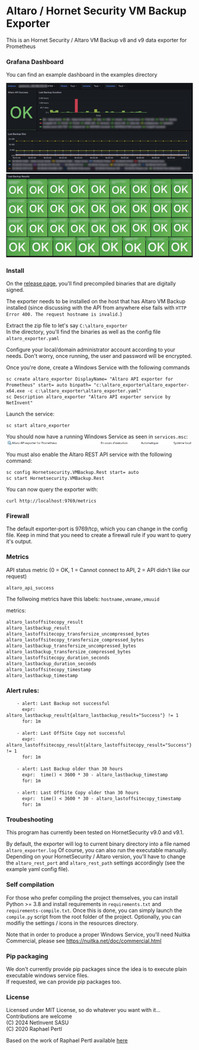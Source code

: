 # Altaro / Hornet Security VM Backup Exporter

This is an Hornet Security / Altaro VM Backup v8 and v9 data exporter for Prometheus 

### Grafana Dashboard

You can find an example dashboard in the examples directory

![image](examples/grafana_dashboard_v0.9.png)
![image](examples/grafana_dashboard_v0.9b.png)

### Install

On the [release page](https://github.com/netinvent/altaro_exporter/releases), you'll find precompiled binaries that are digitally signed.

The exporter needs to be installed on the host that has Altaro VM Backup installed (since discussing with the API from anywhere else fails with `HTTP Error 400. The request hostname is invalid.`)

Extract the zip file to let's say `C:\altaro_exporter`  
In the directory, you'll find the binaries as well as the config file `altaro_exporter.yaml`

Configure your local/domain administrator account according to your needs. Don't worry, once running, the user and password will be encrypted.  

Once you're done, create a Windows Service with the following commands

```
sc create altaro_exporter DisplayName= "Altaro API exporter for Prometheus" start= auto binpath= "c:\altaro_exporter\altaro_exporter-x64.exe -c c:\altaro_exporter\altaro_exporter.yaml"
sc Description altaro_exporter "Altaro API exporter service by NetInvent"
```

Launch the service:
```
sc start altaro_exporter
```

You should now have a running Windows Service as seen in `services.msc`:
![image](examples/altaro_exporter_service.png)

You must also enable the Altaro REST API service with the following command:
```
sc config Hornetsecurity.VMBackup.Rest start= auto
sc start Hornetsecurity.VMBackup.Rest
```

You can now query the exporter with:
```
curl http://localhost:9769/metrics
```

### Firewall

The default exporter-port is 9769/tcp, which you can change in the config file.
Keep in mind that you need to create a firewall rule if you want to query it's output.

### Metrics

API status metric (0 = OK, 1 = Cannot connect to API, 2 = API didn't like our request)
```
altaro_api_success
```

The follwoing metrics have this labels:
` hostname,vmname,vmuuid `

metrics:
```
altaro_lastoffsitecopy_result
altaro_lastbackup_result
altaro_lastoffsitecopy_transfersize_uncompressed_bytes
altaro_lastoffsitecopy_transfersize_compressed_bytes
altaro_lastbackup_transfersize_uncompressed_bytes
altaro_lastbackup_transfersize_compressed_bytes
altaro_lastoffsitecopy_duration_seconds
altaro_lastbackup_duration_seconds
altaro_lastoffsitecopy_timestamp
altaro_lastbackup_timestamp
```

### Alert rules:

```
    - alert: Last Backup not successful
      expr: altaro_lastbackup_result{altaro_lastbackup_result="Success"} != 1
      for: 1m

    - alert: Last OffSite Copy not successful
      expr: altaro_lastoffsitecopy_result{altaro_lastoffsitecopy_result="Success"} != 1
      for: 1m

    - alert: Last Backup older than 30 hours
      expr:  time() < 3600 * 30 - altaro_lastbackup_timestamp
      for: 1m

    - alert: Last OffSite Copy older than 30 hours
      expr:  time() < 3600 * 30 - altaro_lastoffsitecopy_timestamp
      for: 1m

```

### Troubeshooting

This program has currently been tested on HornetSecurity v9.0 and v9.1.

By default, the exporter will log to current binary directory into a file named `altaro_exporter.log`
Of course, you can also run the executable manually.  
Depending on your HornetSecurity / Altaro version, you'll have to change the `altaro_rest_port` and `altaro_rest_path` settings accordingly (see the example yaml config file).

### Self compilation

For those who prefer compiling the project themselves, you can install Python >= 3.8 and install requirements in `requirements.txt` and `requirements-compile.txt`.
Once this is done, you can simply launch the `compile.py` script from the root folder of the project. 
Optionally, you can modifiy the settings / icons in the resources directory.   

Note that in order to produce a proper Windows Service, you'll need Nuitka Commercial, please see https://nuitka.net/doc/commercial.html

### Pip packaging

We don't currently provide pip packages since the idea is to execute plain executable windows service files.  
If requested, we can provide pip packages too.

### License

Licensed under MIT License, so do whatever you want with it... Contributions are welcome  
(C) 2024 NetInvent SASU  
(C) 2020 Raphael Pertl

Based on the work of Raphael Pertl available [here](https://github.com/raph2i/altaro_backup_exporter)
